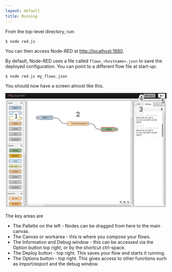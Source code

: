 ```yaml
---
layout: default
title: Running
---   
```


From the top-level directory, run:

    $ node red.js

You can then access Node-RED at <http://localhost:1880>.

By default, Node-RED uses a file called `flows_<hostname>.json` to save the
deployed configuration. You can point to a different flow file at start-up:

    $ node red.js my_flows.json

You should now have a screen almost like this.

![ScreenShot][1]

  [1]: ../../images/node-red-screenshot2.png "ScreenShot"

The key areas are

  - The Pallette on the left - Nodes can be dragged from here to the main canvas.
  - The Canvas or workarea - this is where you compose your flows.
  - The Information and Debug window - this can be accessed via the Option button top right, or by the shortcut ctrl-space.
  - The Deploy button - top right. This saves your flow and starts it running.
  - The Options button - top right. This gives access to other functions such as import/export and the debug window.
